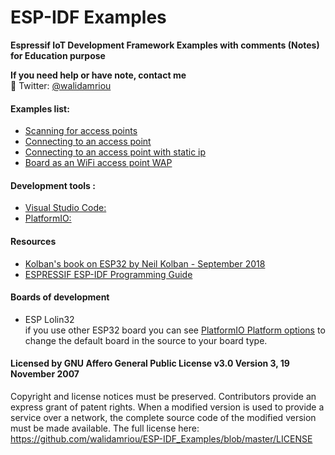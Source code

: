 # ESP-IDF Examples
__Espressif IoT Development Framework Examples with comments (Notes) for Education purpose__  

__If you need help or have note, contact me__   
   :large_blue_circle: Twitter: [@walidamriou](https://www.twitter.com/walidamriou "Example 1")

#### Examples list: 
* [Scanning for access points](https://github.com/walidamriou/ESP-IDF_Examples/tree/master/Scanning_for_access_points "Example 1")
* [Connecting to an access point](https://github.com/walidamriou/ESP-IDF_Examples/tree/master/Connecting_to_an_access_point "Example 2")
* [Connecting to an access point with static ip](https://github.com/walidamriou/ESP-IDF_Examples/tree/master/Connecting_to_an_access_point_with_static_ip "Example 3")
* [Board as an WiFi access point WAP](https://github.com/walidamriou/ESP-IDF_Examples/tree/master/Board_as_an_WiFi_access_point_WAP "Example 4")

#### Development tools : 
* [Visual Studio Code:](https://code.visualstudio.com/ "source-code editor developed by Microsoft")
* [PlatformIO:](https://platformio.org/ "Open source, cross-platform IDE and Unified Debugger")

#### Resources
* [Kolban's book on ESP32 by Neil Kolban - September 2018](https://leanpub.com/kolban-ESP32 "Book")
* [ESPRESSIF ESP-IDF Programming Guide](https://docs.espressif.com/projects/esp-idf/en/latest/esp32/api-reference/index.html
 "Website")
 
#### Boards of development
* ESP Lolin32   
if you use other ESP32 board you can see [PlatformIO Platform options](https://docs.platformio.org/en/latest/projectconf/section_env_platform.html "Website") to change the default board in the source to your board type.

#### Licensed by GNU Affero General Public License v3.0 Version 3, 19 November 2007
Copyright and license notices must be preserved. Contributors provide an express grant of patent rights. When a modified version is used to provide a service over a network, the complete source code of the modified version must be made available.
The full license here: https://github.com/walidamriou/ESP-IDF_Examples/blob/master/LICENSE
